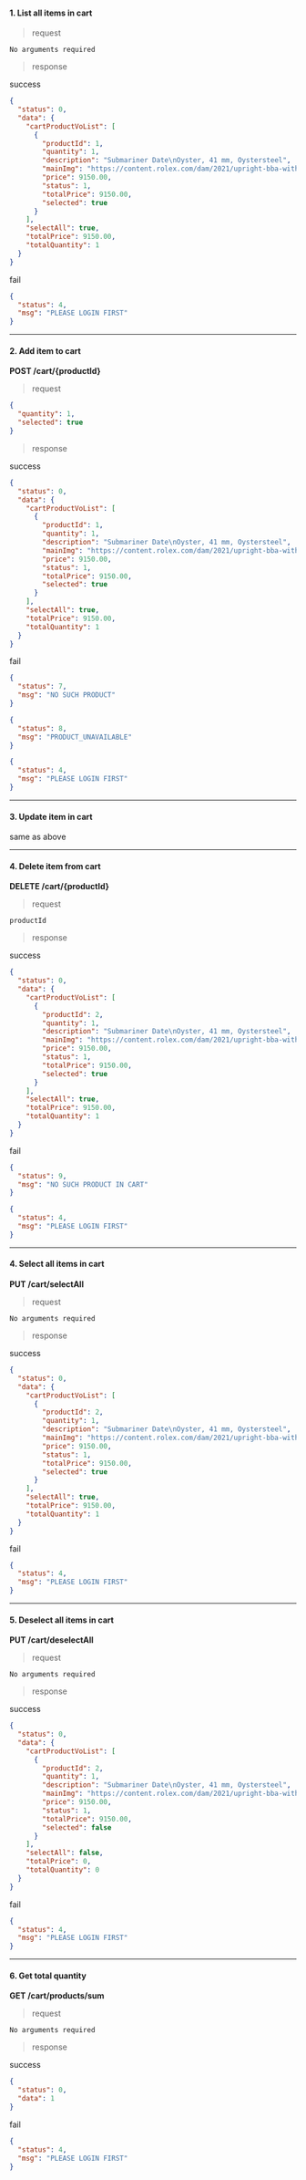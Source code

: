 #### 1. List all items in cart

>request

```text
No arguments required
```

> response

success

```json
{
  "status": 0,
  "data": {
    "cartProductVoList": [
      {
        "productId": 1,
        "quantity": 1,
        "description": "Submariner Date\nOyster, 41 mm, Oystersteel",
        "mainImg": "https://content.rolex.com/dam/2021/upright-bba-with-shadow/m126610ln-0001.png?imwidth=420",
        "price": 9150.00,
        "status": 1,
        "totalPrice": 9150.00,
        "selected": true
      }
    ],
    "selectAll": true,
    "totalPrice": 9150.00,
    "totalQuantity": 1
  }
}
```

fail

```json
{
  "status": 4,
  "msg": "PLEASE LOGIN FIRST"
}
```

----

#### 2. Add item to cart

**POST /cart/{productId}**

> request

```json
{
  "quantity": 1,
  "selected": true
}
```

> response

success

```json
{
  "status": 0,
  "data": {
    "cartProductVoList": [
      {
        "productId": 1,
        "quantity": 1,
        "description": "Submariner Date\nOyster, 41 mm, Oystersteel",
        "mainImg": "https://content.rolex.com/dam/2021/upright-bba-with-shadow/m126610ln-0001.png?imwidth=420",
        "price": 9150.00,
        "status": 1,
        "totalPrice": 9150.00,
        "selected": true
      }
    ],
    "selectAll": true,
    "totalPrice": 9150.00,
    "totalQuantity": 1
  }
}
```

fail

```json
{
  "status": 7,
  "msg": "NO SUCH PRODUCT"
}
```

```json
{
  "status": 8,
  "msg": "PRODUCT_UNAVAILABLE"
}
```

```json
{
  "status": 4,
  "msg": "PLEASE LOGIN FIRST"
}
```

----

#### 3. Update item in cart

same as above

----

#### 4. Delete item from cart

**DELETE /cart/{productId}**

> request

```text
productId
```

> response

success

```json
{
  "status": 0,
  "data": {
    "cartProductVoList": [
      {
        "productId": 2,
        "quantity": 1,
        "description": "Submariner Date\nOyster, 41 mm, Oystersteel",
        "mainImg": "https://content.rolex.com/dam/2021/upright-bba-with-shadow/m126610lv-0002.png?imwidth=390",
        "price": 9150.00,
        "status": 1,
        "totalPrice": 9150.00,
        "selected": true
      }
    ],
    "selectAll": true,
    "totalPrice": 9150.00,
    "totalQuantity": 1
  }
}
```

fail

```json
{
  "status": 9,
  "msg": "NO SUCH PRODUCT IN CART"
}
```

```json
{
  "status": 4,
  "msg": "PLEASE LOGIN FIRST"
}
```

----

#### 4. Select all items in cart

**PUT /cart/selectAll**

> request

```text
No arguments required
```

> response

success

```json
{
  "status": 0,
  "data": {
    "cartProductVoList": [
      {
        "productId": 2,
        "quantity": 1,
        "description": "Submariner Date\nOyster, 41 mm, Oystersteel",
        "mainImg": "https://content.rolex.com/dam/2021/upright-bba-with-shadow/m126610lv-0002.png?imwidth=390",
        "price": 9150.00,
        "status": 1,
        "totalPrice": 9150.00,
        "selected": true
      }
    ],
    "selectAll": true,
    "totalPrice": 9150.00,
    "totalQuantity": 1
  }
}
```

fail

```json
{
  "status": 4,
  "msg": "PLEASE LOGIN FIRST"
}
```

----

#### 5. Deselect all items in cart

**PUT /cart/deselectAll**

> request

```text
No arguments required
```

> response

success

```json
{
  "status": 0,
  "data": {
    "cartProductVoList": [
      {
        "productId": 2,
        "quantity": 1,
        "description": "Submariner Date\nOyster, 41 mm, Oystersteel",
        "mainImg": "https://content.rolex.com/dam/2021/upright-bba-with-shadow/m126610lv-0002.png?imwidth=390",
        "price": 9150.00,
        "status": 1,
        "totalPrice": 9150.00,
        "selected": false
      }
    ],
    "selectAll": false,
    "totalPrice": 0,
    "totalQuantity": 0
  }
}
```

fail

```json
{
  "status": 4,
  "msg": "PLEASE LOGIN FIRST"
}
```

----

#### 6. Get total quantity

**GET /cart/products/sum**

> request

```text
No arguments required
```

> response

success

```json
{
  "status": 0,
  "data": 1
}
```

fail

```json
{
  "status": 4,
  "msg": "PLEASE LOGIN FIRST"
}
```
